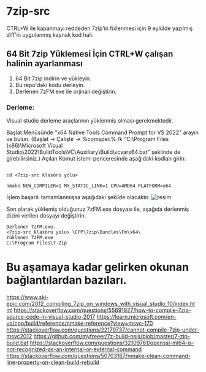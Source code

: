 # 7zip-src
CTRL+W ile kapanmayı reddeden 7zip'in fixlenmesi için 9 eylülde yazılmış diff'in uygulanmış kaynak kod hali.


## 64 Bit 7zip Yüklemesi İçin CTRL+W çalışan halinin ayarlanması

1. 64 Bit 7zip indirin ve yükleyin. 
2. Bu repo'daki kodu derleyin.
3. Derlenen 7zFM.exe ile orjinali değiştirin.


### Derleme: 
Visual studio derleme araçlarının yüklenmiş olması gerekmektedir.

Başlat Menüsünde "x64 Native Tools Command Prompt for VS 2022" arayın ve bulun. (Başlat -> Çalıştır -> %comspec% /k "C:\Program Files (x86)\Microsoft Visual Studio\2022\BuildTools\VC\Auxiliary\Build\vcvars64.bat" şeklinde de girebilirsiniz.)
Açılan Komut istemi penceresinde aşağıdaki kodları girin: 

``` 

cd <7zip-src klasörü yolu>

nmake NEW_COMPILER=1 MY_STATIC_LINK=1 CPU=AMD64 PLATFORM=x64

```
İşlem başarılı tamamlanmışsa aşağıdaki şekilde olacaktır.
![resim](https://user-images.githubusercontent.com/5601326/190855972-b7ea4998-bf65-49f1-935c-c19204db4f09.png)

Son olarak yüklemiş olduğunuz 7zFM.exe dosyası ile, aşağıda derlenmiş dizini verilen dosyayı değiştirin. 

```
Derlenen 7zFM.exe.
<7zip-src klasörü yolu> \CPP\7zip\Bundles\Fm\x64\
Yüklenen 7zFM.exe
C:\Program Files\7-Zip
```


# Bu aşamaya kadar gelirken okunan bağlantılardan bazıları.
https://www.ski-epic.com/2012_compiling_7zip_on_windows_with_visual_studio_10/index.html
https://stackoverflow.com/questions/55691927/how-to-compile-7zip-source-code-in-visual-studio-2017
https://learn.microsoft.com/en-us/cpp/build/reference/nmake-reference?view=msvc-170
https://stackoverflow.com/questions/22179737/cannot-compile-7zip-under-msvc2012
https://github.com/myfreeer/7z-build-nsis/blob/master/7-zip-build.bat
https://stackoverflow.com/questions/32109761/openssl-ml64-is-not-recognized-as-an-internal-or-external-command
https://stackoverflow.com/questions/50703167/nmake-clean-command-line-property-on-clean-build-rebuild
